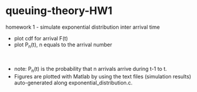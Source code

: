 # queuing-theory-HW1
homework 1 - simulate exponential distribution inter arrival time

- plot cdf for arrival F(t)
- plot P<sub>n</sub>(t), n equals to the arrival number
<br>

- note: P<sub>n</sub>(t) is the probability that n arrivals arrive during t-1 to t.
- Figures are plotted with Matlab by using the text files (simulation results) auto-generated along exponential_distribution.c.
